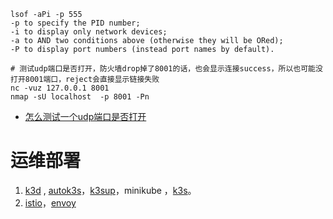 ```shell
lsof -aPi -p 555
-p to specify the PID number;
-i to display only network devices;
-a to AND two conditions above (otherwise they will be ORed);
-P to display port numbers (instead port names by default).

# 测试udp端口是否打开，防火墙drop掉了8001的话，也会显示连接success，所以也可能没打开8001端口，reject会直接显示链接失败
nc -vuz 127.0.0.1 8001 
nmap -sU localhost  -p 8001 -Pn
```

* [怎么测试一个udp端口是否打开](https://www.sysctl.me/2020/04/11/Networking/How-to-testing-UDP-port/)

# 运维部署

1. [k3d](https://k3d.io/v5.2.2/) , [autok3s](https://github.com/cnrancher/autok3s)，[k3sup](https://github.com/alexellis/k3sup)，minikube ，[k3s](https://www.rancher.cn/k3s/)。
2. [istio](https://jimmysong.io/istio-handbook/)，[envoy](https://www.servicemesher.com/envoy)
